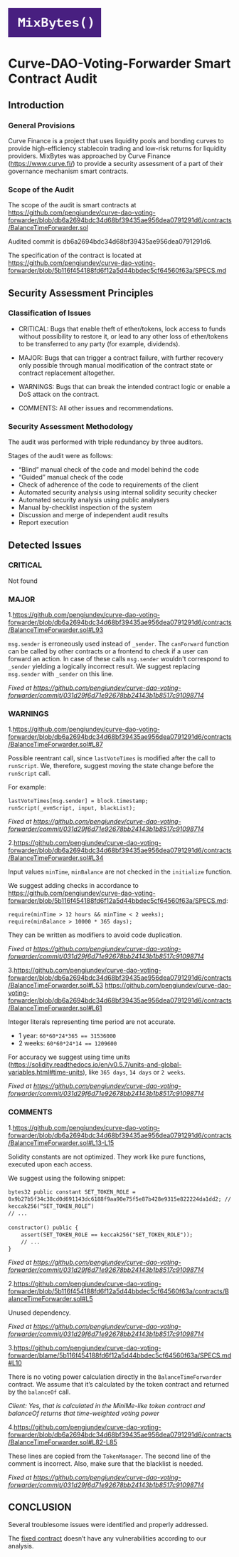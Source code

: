 ![](MixBytes.png)

# Сurve-DAO-Voting-Forwarder Smart Contract Audit

## Introduction

### General Provisions
Curve Finance is a project that uses liquidity pools and bonding curves to provide high-efficiency stablecoin trading and low-risk returns for liquidity providers.
MixBytes was approached by Curve Finance (https://www.curve.fi/) to provide a security assessment of a part of their governance mechanism smart contracts.


### Scope of the Audit

The scope of the audit is smart contracts at 
https://github.com/pengiundev/curve-dao-voting-forwarder/blob/db6a2694bdc34d68bf39435ae956dea0791291d6/contracts/BalanceTimeForwarder.sol

Audited commit is db6a2694bdc34d68bf39435ae956dea0791291d6.

The specification of the contract is located at https://github.com/pengiundev/curve-dao-voting-forwarder/blob/5b116f454188fd6f12a5d44bbdec5cf64560f63a/SPECS.md


## Security Assessment Principles

### Classification of Issues

* CRITICAL: Bugs that enable theft of ether/tokens, lock access to funds without possibility to restore it, or lead to any other loss of ether/tokens to be transferred to any party (for example, dividends).

* MAJOR: Bugs that can trigger a contract failure, with further recovery only possible through manual modification of the contract state or contract replacement altogether.

* WARNINGS: Bugs that can break the intended contract logic or enable a DoS attack on the contract.

* COMMENTS: All other issues and recommendations.

### Security Assessment Methodology

The audit was performed with triple redundancy by three auditors.

Stages of the audit were as follows:



* “Blind” manual check of the code and model behind the code
* “Guided” manual check of the code
* Check of adherence of the code to requirements of the client
* Automated security analysis using internal solidity security checker
* Automated security analysis using public analysers
* Manual by-checklist inspection of the system
* Discussion and merge of independent audit results
* Report execution


## Detected Issues

### CRITICAL
 
Not found

 
### MAJOR

1.https://github.com/pengiundev/curve-dao-voting-forwarder/blob/db6a2694bdc34d68bf39435ae956dea0791291d6/contracts/BalanceTimeForwarder.sol#L93

`msg.sender` is erroneously used instead of `_sender`. The `canForward` function can be called by other contracts or a frontend to check if a user can forward an action. In case of these calls `msg.sender` wouldn't correspond to `_sender` yielding a logically incorrect result.
We suggest replacing `msg.sender` with `_sender` on this line.

*Fixed at https://github.com/pengiundev/curve-dao-voting-forwarder/commit/031d29f6d71e92678bb24143b1b8517c91098714*


### WARNINGS

1.https://github.com/pengiundev/curve-dao-voting-forwarder/blob/db6a2694bdc34d68bf39435ae956dea0791291d6/contracts/BalanceTimeForwarder.sol#L87

Possible reentrant call, since `lastVoteTimes` is modified after the call to `runScript`. We, therefore, suggest moving the state change before the `runScript` call.

For example: 
```
lastVoteTimes[msg.sender] = block.timestamp;
runScript(_evmScript, input, blackList);
```

*Fixed at https://github.com/pengiundev/curve-dao-voting-forwarder/commit/031d29f6d71e92678bb24143b1b8517c91098714*

2.https://github.com/pengiundev/curve-dao-voting-forwarder/blob/db6a2694bdc34d68bf39435ae956dea0791291d6/contracts/BalanceTimeForwarder.sol#L34

Input values `minTime`, `minBalance` are not checked in the `initialize` function.

We suggest adding checks in accordance to https://github.com/pengiundev/curve-dao-voting-forwarder/blob/5b116f454188fd6f12a5d44bbdec5cf64560f63a/SPECS.md:
```
require(minTime > 12 hours && minTime < 2 weeks);
require(minBalance > 10000 * 365 days);
```
They can be written as modifiers to avoid code duplication.

*Fixed at https://github.com/pengiundev/curve-dao-voting-forwarder/commit/031d29f6d71e92678bb24143b1b8517c91098714*

3.https://github.com/pengiundev/curve-dao-voting-forwarder/blob/db6a2694bdc34d68bf39435ae956dea0791291d6/contracts/BalanceTimeForwarder.sol#L53
https://github.com/pengiundev/curve-dao-voting-forwarder/blob/db6a2694bdc34d68bf39435ae956dea0791291d6/contracts/BalanceTimeForwarder.sol#L61

Integer literals representing time period are not accurate.
- 1 year: `60*60*24*365 == 31536000 `
- 2 weeks: `60*60*24*14 == 1209600 `

For accuracy we suggest using time units (https://solidity.readthedocs.io/en/v0.5.7/units-and-global-variables.html#time-units), like `365 days`, `14 days` or `2 weeks`.

*Fixed at https://github.com/pengiundev/curve-dao-voting-forwarder/commit/031d29f6d71e92678bb24143b1b8517c91098714*


### COMMENTS

1.https://github.com/pengiundev/curve-dao-voting-forwarder/blob/db6a2694bdc34d68bf39435ae956dea0791291d6/contracts/BalanceTimeForwarder.sol#L13-L15  

Solidity constants are not optimized. They work like pure functions, executed upon each access.

We suggest using the following snippet:

```solidity
bytes32 public constant SET_TOKEN_ROLE = 0x9b27b5f34c38cd0d691143dc6188f9aa90e75f5e87b428e9315e822224da1dd2; // keccak256(“SET_TOKEN_ROLE”)
// ...

constructor() public {
    assert(SET_TOKEN_ROLE == keccak256("SET_TOKEN_ROLE"));
    // ...
}
```

*Fixed at https://github.com/pengiundev/curve-dao-voting-forwarder/commit/031d29f6d71e92678bb24143b1b8517c91098714*

2.https://github.com/pengiundev/curve-dao-voting-forwarder/blob/5b116f454188fd6f12a5d44bbdec5cf64560f63a/contracts/BalanceTimeForwarder.sol#L5

Unused dependency.

*Fixed at https://github.com/pengiundev/curve-dao-voting-forwarder/commit/031d29f6d71e92678bb24143b1b8517c91098714*

3.https://github.com/pengiundev/curve-dao-voting-forwarder/blame/5b116f454188fd6f12a5d44bbdec5cf64560f63a/SPECS.md#L10

There is no voting power calculation directly in the `BalanceTimeForwarder` contract. We assume that it’s calculated by the token contract and returned by the `balanceOf` call.

*Client: Yes, that is calculated in the MiniMe-like token contract and balanceOf returns that time-weighted voting power*

4.https://github.com/pengiundev/curve-dao-voting-forwarder/blob/db6a2694bdc34d68bf39435ae956dea0791291d6/contracts/BalanceTimeForwarder.sol#L82-L85 

These lines are copied from the `TokenManager`. The second line of the comment is incorrect. Also, make sure that the blacklist is needed.

*Fixed at https://github.com/pengiundev/curve-dao-voting-forwarder/commit/031d29f6d71e92678bb24143b1b8517c91098714*


## CONCLUSION

Several troublesome issues were identified and properly addressed.

The [fixed contract](https://github.com/pengiundev/curve-dao-voting-forwarder/blob/4131ec9f177ae562c31aa2b440686ab3ec487170/contracts/BalanceTimeForwarder.sol) doesn’t have any vulnerabilities according to our analysis.
